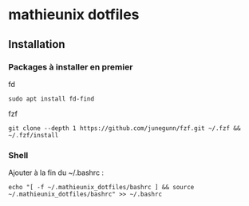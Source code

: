 # mathieunix dotfiles
## Installation
### Packages à installer en premier

fd
```
sudo apt install fd-find
```

fzf
```
git clone --depth 1 https://github.com/junegunn/fzf.git ~/.fzf && ~/.fzf/install
```


### Shell
Ajouter à la fin du ~/.bashrc : 

```
echo "[ -f ~/.mathieunix_dotfiles/bashrc ] && source ~/.mathieunix_dotfiles/bashrc" >> ~/.bashrc
```
